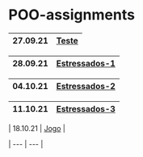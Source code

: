 # POO-assignments
|  27.09.21 | [Teste][] |
| --- | --- |

| 28.09.21 | [Estressados-1][] |
| --- | --- |

| 04.10.21 | [Estressados-2][] |
| --- | --- |

| 11.10.21 | [Estressados-3][] |
| --- | --- |

| 18.10.21 | [Jogo][] |

| --- | --- |



[Teste]: https://github.com/fagner02/POO-assignments/blob/0e791de06fd0a547f1a797050a1dc63e09c85fe7/jokenpo.cpp
[Estressados-1]: https://github.com/fagner02/POO-assignments/blob/c44c339d440896b8f0ea06e48a50af06ea80ed4b/estressados.cpp
[Estressados-2]: https://github.com/fagner02/POO-assignments/blob/bf937d7d429941b3429b97be10eec0a58a32bc6e/estressados2.cpp
[Estressados-3]: https://github.com/fagner02/POO-assignments/blob/b59b04ddd4e9aead4c2a979cce5422d77a65dd1f/estressados3.cpp
[Jogo]: https://github.com/fagner02/asteroids.git

